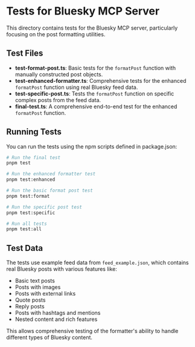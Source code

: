 # Tests for Bluesky MCP Server

This directory contains tests for the Bluesky MCP server, particularly focusing on the post formatting utilities.

## Test Files

- **test-format-post.ts**: Basic tests for the `formatPost` function with manually constructed post objects.
- **test-enhanced-formatter.ts**: Comprehensive tests for the enhanced `formatPost` function using real Bluesky feed data.
- **test-specific-post.ts**: Tests the `formatPost` function on specific complex posts from the feed data.
- **final-test.ts**: A comprehensive end-to-end test for the enhanced `formatPost` function.

## Running Tests

You can run the tests using the npm scripts defined in package.json:

```bash
# Run the final test
pnpm test

# Run the enhanced formatter test
pnpm test:enhanced

# Run the basic format post test
pnpm test:format

# Run the specific post test
pnpm test:specific

# Run all tests
pnpm test:all
```

## Test Data

The tests use example feed data from `feed_example.json`, which contains real Bluesky posts with various features like:

- Basic text posts
- Posts with images
- Posts with external links
- Quote posts
- Reply posts
- Posts with hashtags and mentions
- Nested content and rich features

This allows comprehensive testing of the formatter's ability to handle different types of Bluesky content. 